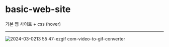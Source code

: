 # basic-web-site

기본 웹 사이트 + css (hover)

---
![2024-03-0213 55 47-ezgif com-video-to-gif-converter](https://github.com/heoMint/basic-web-site/assets/121214030/5631db10-a7de-4ac0-9d93-0f86c62b0be8)
